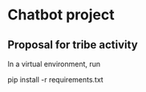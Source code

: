 # Chatbot project
## Proposal for tribe activity

In a virtual environment, run 

pip install -r requirements.txt